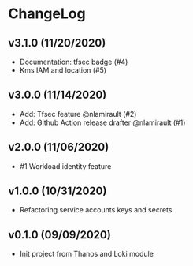 # ChangeLog

## v3.1.0 (11/20/2020)

- Documentation: tfsec badge (#4)
- Kms IAM and location (#5)

## v3.0.0 (11/14/2020)

- Add: Tfsec feature @nlamirault (#2)
- Add: Github Action release drafter @nlamirault (#1)

## v2.0.0 (11/06/2020)

- #1 Workload identity feature

## v1.0.0 (10/31/2020)

- Refactoring service accounts keys and secrets

## v0.1.0 (09/09/2020)

- Init project from Thanos and Loki module